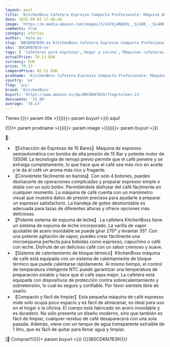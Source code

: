 ```yaml
---
layout: post
title: 'KitchenBoss Cafetera Espresso Compacta Profesionale: Máquina de Café Expreso para el Hogar  Cafetera Manual para Cappuccinos  Cafetera Express 15 Bares con Espumador  1.2L Depósito Extraíble'
date: 2025-09-03 17:40:46
image: 'https://m.media-amazon.com/images/I/41F6j4NbEEL._SL500_._SL400_.jpg'
comments: true
category: ofertas
author: 'tole.es'
slug: 'B0CDKN7B39-es KitchenBoss Cafetera Espresso Compacta Profesionale:...'
sku: 'B0CDKN7B39-es'
tags: [ 'Cafeteras para espresso','Hogar y cocina','Máquinas cafeteras','Máquinas de café espresso a vapor','Utensilios para café y té','cafetera','kitchenboss','🇪🇸', ]
actualPrice: 70.13 EUR
currency: EUR
price: 70.13
comparePrice: 82.51 EUR
prodname: 'KitchenBoss Cafetera Espresso Compacta Profesionale: Máquina de Café Expreso para el Hogar  Cafetera Manual para Cappuccinos  Cafetera Express 15 Bares con Espumador  1.2L Depósito Extraíble'
country: 'es'
flag: '🇪🇸'
brand: 'KitchenBoss'
buyurl: 'https://www.amazon.es/dp/B0CDKN7B39/?tag=tolees-21'
descuento: '15.00'
average: '70.13'
---
```


Tienes [{{< param title >}}]({{< param buyurl >}}) aqui!

[![{{< param prodname >}}]({{< param image >}})]({{< param buyurl >}})

🔎:

- 【Extracción de Espresso de 15 Bares】Maquina de espresso semiautomática con bomba de alta presión de 15 Bar y potente motor de 1350W. La tecnología de remojo previo permite que el café penetre y se extraiga completamente, lo que hace que el café sea más rico en aceite y le da al café un aroma más rico y fragante.
- 【Conviértete fácilmente en barista】Con solo 4 botones, puedes deshacerte de operaciones complicadas y preparar espresso simple o doble con un solo botón. Permitiéndole disfrutar del café fácilmente en cualquier momento. La máquina de café cuenta con un manómetro visual que muestra datos de presión precisos para ayudarle a preparar un espresso satisfactorio. La bandeja de goteo desmontable es adecuada para tazas de diferentes alturas y ofrece opciones más deliciosas.
- 【Potente sistema de espuma de leche】 La cafetera KitchenBoss tiene un sistema de espuma de leche incorporado. La varilla de vapor ajustable de acero inoxidable se puede girar 270° y levantar 35°. Con una potente agitación de vapor, puedes crear fácilmente una microespuma perfecta para bebidas como espresso, capuchino o café con leche. Disfrute de un delicioso café con un sabor cremoso y suave.
- 【Sistema de calentamiento de bloque térmico】KitchenBoss máquina de café está equipada con un sistema de calentamiento de bloque térmico que puede calentarse rápidamente. Al mismo tiempo, el control de temperatura inteligente NTC puede garantizar una temperatura de preparación estable y hace que el café sepa mejor. La cafetera está equipada con dispositivos de protección contra sobrecalentamiento y sobretensión, lo cual es seguro y confiable. Por favor sientete libre de usarlo.
- 【Compacto y fácil de limpiar】Esta pequeña máquina de café espresso mide solo ocupa poco espacio y es fácil de almacenar, es ideal para uso en el hogar o la oficina. El cuerpo está fabricado en acero inoxidable y es duradero. No sólo presenta un diseño moderno, sino que también es fácil de limpiar, cualquier residuo de café desaparecerá con una sola pasada. Además, viene con un tanque de agua transparente extraíble de 1 litro, que es fácil de quitar para llenar agua y limpiar.

[🛒 Comprar!!!]({{< param buyurl >}})
{{<world>}}B0CDKN7B39{{</world>}}
